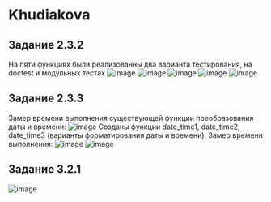 # Khudiakova

## Задание 2.3.2
На пяти функциях были реализованны два варианта тестирования, на doctest и модульных тестах
![image](https://user-images.githubusercontent.com/59433521/205510840-7503298e-59e7-4783-a109-e458074641be.png)
![image](https://user-images.githubusercontent.com/59433521/205510845-3d750196-1c25-4d79-b8ab-4ff902f44719.png)
![image](https://user-images.githubusercontent.com/59433521/205510852-a37020dd-8bd9-4820-a857-1f3734bab7fa.png)
![image](https://user-images.githubusercontent.com/59433521/205510864-dd6e3b7c-dcb9-4561-98ca-80a6a947a534.png)
![image](https://user-images.githubusercontent.com/59433521/205510869-3f544031-01c4-4cb2-ad4c-6c0ec206eb79.png)


## Задание 2.3.3
Замер времени выполнения существующей функции преобразования даты и времени:
![image](https://user-images.githubusercontent.com/59433521/205352912-43fec36c-b425-497c-afad-6157c154a572.png)
Созданы функции date_time1, date_time2, date_time3 (варианты форматирования даты и времени). 
Замер времени выполнения:
![image](https://user-images.githubusercontent.com/59433521/205353177-ca6312e2-d5bd-4a49-b76b-9dc47eb4c4dc.png)
![image](https://user-images.githubusercontent.com/59433521/205353202-ea0ca18b-17ae-493e-9d2c-fa8b873ae49a.png)

## Задание 3.2.1
![image](https://user-images.githubusercontent.com/59433521/206869896-273e5c63-c800-4ca5-926a-f2f70af15e20.png)

